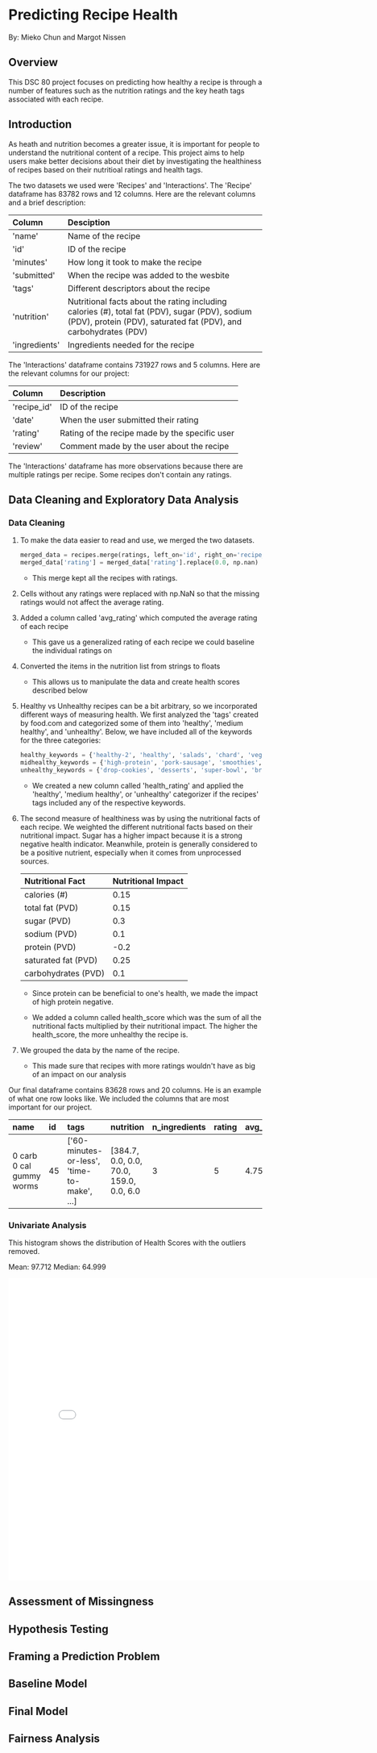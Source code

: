 # Predicting Recipe Health

By: Mieko Chun and Margot Nissen

## Overview
This DSC 80 project focuses on predicting how healthy a recipe is through a number of features such as the nutrition ratings and the key heath tags associated with each recipe.

## Introduction
As heath and nutrition becomes a greater issue, it is important for people to understand the nutritional content of a recipe. This project aims to help users make better decisions about their diet by investigating the healthiness of recipes based on their nutritioal ratings and health tags.

The two datasets we used were 'Recipes' and 'Interactions'. The 'Recipe' dataframe has 83782 rows and 12 columns. Here are the relevant columns and a brief description:

| Column | Desciption |
| :------ | :--------------------------- |
| 'name' | Name of the recipe |
| 'id' | ID of the recipe |
| 'minutes' | How long it took to make the recipe |
| 'submitted' | When the recipe was added to the wesbite |
| 'tags' | Different descriptors about the recipe |
| 'nutrition' | Nutritional facts about the rating including calories (#), total fat (PDV), sugar (PDV), sodium (PDV), protein (PDV), saturated fat (PDV), and carbohydrates (PDV)|
| 'ingredients' | Ingredients needed for the recipe |

The 'Interactions' dataframe contains 731927 rows and 5 columns. Here are the relevant columns for our project:

| Column | Description |
| :------ | :--------------------------- |
| 'recipe_id' | ID of the recipe |
| 'date' | When the user submitted their rating |
| 'rating' | Rating of the recipe made by the specific user |
| 'review'| Comment made by the user about the recipe |

The 'Interactions' dataframe has more observations because there are multiple ratings per recipe. Some recipes don't contain any ratings.

## Data Cleaning and Exploratory Data Analysis

### Data Cleaning
1. To make the data easier to read and use, we merged the two datasets.
     ```py
     merged_data = recipes.merge(ratings, left_on='id', right_on='recipe_id', how='left')
     merged_data['rating'] = merged_data['rating'].replace(0.0, np.nan)
     ```
     - This merge kept all the recipes with ratings.

2. Cells without any ratings were replaced with np.NaN so that the missing ratings would not affect the average rating.
3. Added a column called 'avg_rating' which computed the average rating of each recipe
    - This gave us a generalized rating of each recipe we could baseline the individual ratings on
4. Converted the items in the nutrition list from strings to floats
     - This allows us to manipulate the data and create health scores described below
5. Healthy vs Unhealthy recipes can be a bit arbitrary, so we incorporated different ways of measuring health. We first analyzed the 'tags' created by food.com and categorized some of them into 'healthy', 'medium healthy', and 'unhealthy'. Below, we have included all of the keywords for the three categories:
     ```py
     healthy_keywords = {'healthy-2', 'healthy', 'salads', 'chard', 'vegan', 'very-low-carbs', 'vegetarian', 'high-fiber', 'spinach', 'low-carb', 'low-sodium', 'low-calorie', 'vegetables', 'low-fat', 'low-saturated-fat'}
     midhealthy_keywords = {'high-protein', 'pork-sausage', 'smoothies', 'desserts-fruit', 'low-in-something', 'pot-pie', 'dairy-free', 'gluten-free', 'casseroles', 'tex-mex'}
     unhealthy_keywords = {'drop-cookies', 'desserts', 'super-bowl', 'brownies', 'cakes', 'cake-fillings-and-frostings', 'fudge', 'rolled-cookies', 'cookies-and-brownies', 'cupcakes', 'desserts-easy', 'pies-and-tarts', 'sugar-cookies', 'fillings-and-frostings-chocolate', 'chocolate-chip-cookies', 'ice-cream'}
    ```
    - We created a new column called 'health_rating' and applied the 'healthy', 'medium healthy', or 'unhealthy' categorizer if the recipes' tags included any of the respective keywords.
6. The second measure of healthiness was by using the nutritional facts of each recipe. We weighted the different nutritional facts based on their nutritional impact. Sugar has a higher impact because it is a strong negative health indicator. Meanwhile, protein is generally considered to be a positive nutrient, especially when it comes from unprocessed sources.

     | Nutritional Fact | Nutritional Impact |
     | :--------------- | :------------------ |
     | calories (#) | 0.15 |
     | total fat (PVD) | 0.15 |
     | sugar (PVD) | 0.3 |
     | sodium (PVD) | 0.1 |
     | protein (PVD) | -0.2 |
     | saturated fat (PVD) | 0.25 |
     | carbohydrates (PVD) | 0.1 |
 
     - Since protein can be beneficial to one's health, we made the impact of high protein negative.

    - We added a column called health_score which was the sum of all the nutritional facts multiplied by their nutritional impact.
The higher the health_score, the more unhealthy the recipe is.
7. We grouped the data by the name of the recipe.
    - This made sure that recipes with more ratings wouldn't have as big of an impact on our analysis

Our final dataframe contains 83628 rows and 20 columns. He is an example of what one row looks like. We included the columns that are most important for our project.

| name | id | tags | nutrition | n_ingredients | rating | avg_rating | difficulty| health_rating | health_score |
| :----| :- | :----| :-------- | :------------ | :------| :----------| :-------- | :-------------| :----------- |
|0 carb 0 cal gummy worms|45|['60-minutes-or-less', 'time-to-make', ...]|[384.7, 0.0, 0.0, 70.0, 159.0, 0.0, 6.0|3|5|4.75|intermediate|unhealthy|33.5|


### Univariate Analysis
This histogram shows the distribution of Health Scores with the outliers removed.

Mean: 97.712
Median: 64.999

<iframe
  src="assets/univariate_health_scores.html"
  width="800"
  height="600"
  frameborder="0"
></iframe>

## Assessment of Missingness

## Hypothesis Testing

## Framing a Prediction Problem

## Baseline Model

## Final Model

## Fairness Analysis

